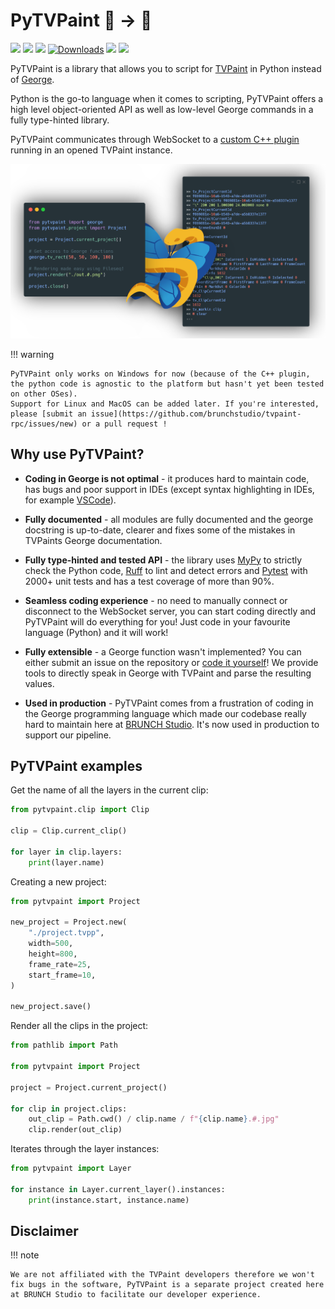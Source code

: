 # PyTVPaint 🐍 → 🦋

[![](https://img.shields.io/github/actions/workflow/status/brunchstudio/pytvpaint/docs-deploy.yml?label=docs)](https://brunchstudio.github.io/pytvpaint/)
[![](https://img.shields.io/github/license/brunchstudio/pytvpaint)](https://github.com/brunchstudio/pytvpaint/blob/main/LICENSE.md)
[![](https://img.shields.io/pypi/v/pytvpaint)](https://pypi.org/project/pytvpaint/)
[![Downloads](https://static.pepy.tech/badge/pytvpaint/month)](https://pepy.tech/project/pytvpaint)
[![](https://img.shields.io/pypi/pyversions/pytvpaint)](https://pypi.org/project/pytvpaint/)
[![](https://custom-icon-badges.demolab.com/badge/custom-11.5+-blue.svg?logo=butterfly_1f98b&label=TVPaint)](https://www.tvpaint.com/doc/tvp11/)

PyTVPaint is a library that allows you to script for [TVPaint](https://www.tvpaint.com/) in Python instead of [George](https://www.tvpaint.com/doc/tvp11/index.php?id=lesson-advanced-functions-george-introduction).

Python is the go-to language when it comes to scripting, PyTVPaint offers a high level object-oriented API as well as low-level George commands in a fully type-hinted library.

PyTVPaint communicates through WebSocket to a [custom C++ plugin](https://github.com/brunchstudio/tvpaint-rpc) running in an opened TVPaint instance.

![](./assets/pytvpaint_code_banner.png)

!!! warning

    PyTVPaint only works on Windows for now (because of the C++ plugin, the python code is agnostic to the platform but hasn't yet been tested on other OSes).
    Support for Linux and MacOS can be added later. If you're interested, please [submit an issue](https://github.com/brunchstudio/tvpaint-rpc/issues/new) or a pull request !

## Why use PyTVPaint?

- **Coding in George is not optimal** - it produces hard to maintain code, has bugs and poor support in IDEs (except syntax highlighting in IDEs, for example [VSCode](https://marketplace.visualstudio.com/items?itemName=johhnry.vscode-george)).

- **Fully documented** - all modules are fully documented and the george docstring is up-to-date, clearer and fixes some of the mistakes in TVPaints George documentation.

- **Fully type-hinted and tested API** - the library uses [MyPy](https://mypy.readthedocs.io) to strictly check the Python code, [Ruff](https://docs.astral.sh/ruff/) to lint and detect errors and [Pytest](https://docs.pytest.org) with 2000+ unit tests and has a test coverage of more than 90%.

- **Seamless coding experience** - no need to manually connect or disconnect to the WebSocket server, you can start coding directly and PyTVPaint will do everything for you! Just code in your favourite language (Python) and it will work!

- **Fully extensible** - a George function wasn't implemented? You can either submit an issue on the repository or [code it yourself](./contributing/wrap_george.md)! We provide tools to directly speak in George with TVPaint and parse the resulting values.

- **Used in production** - PyTVPaint comes from a frustration of coding in the George programming language which made our codebase really hard to maintain here at [BRUNCH Studio](https://brunchstudio.tv/). It's now used in production to support our pipeline.

## PyTVPaint examples

Get the name of all the layers in the current clip:

```python
from pytvpaint.clip import Clip

clip = Clip.current_clip()

for layer in clip.layers:
    print(layer.name)
```

Creating a new project:

```python
from pytvpaint import Project

new_project = Project.new(
    "./project.tvpp",
    width=500,
    height=800,
    frame_rate=25,
    start_frame=10,
)

new_project.save()
```

Render all the clips in the project:

```python
from pathlib import Path

from pytvpaint import Project

project = Project.current_project()

for clip in project.clips:
    out_clip = Path.cwd() / clip.name / f"{clip.name}.#.jpg"
    clip.render(out_clip)
```

Iterates through the layer instances:

```python
from pytvpaint import Layer

for instance in Layer.current_layer().instances:
    print(instance.start, instance.name)
```

## Disclaimer

!!! note

    We are not affiliated with the TVPaint developers therefore we won't fix bugs in the software, PyTVPaint is a separate project created here at BRUNCH Studio to facilitate our developer experience.
